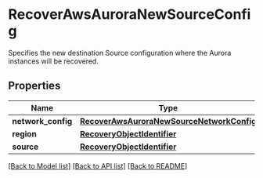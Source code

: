 # RecoverAwsAuroraNewSourceConfig

Specifies the new destination Source configuration where the Aurora instances will be recovered.

## Properties
Name | Type | Description | Notes
------------ | ------------- | ------------- | -------------
**network_config** | [**RecoverAwsAuroraNewSourceNetworkConfig**](RecoverAwsAuroraNewSourceNetworkConfig.md) |  | 
**region** | [**RecoveryObjectIdentifier**](RecoveryObjectIdentifier.md) |  | 
**source** | [**RecoveryObjectIdentifier**](RecoveryObjectIdentifier.md) |  | 

[[Back to Model list]](../README.md#documentation-for-models) [[Back to API list]](../README.md#documentation-for-api-endpoints) [[Back to README]](../README.md)


